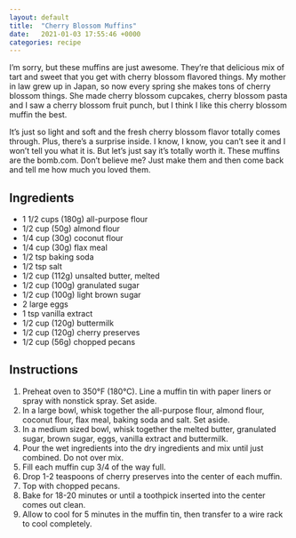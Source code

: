 ```yaml
---
layout: default
title:  "Cherry Blossom Muffins"
date:   2021-01-03 17:55:46 +0000
categories: recipe
---
```

I’m sorry, but these muffins are just awesome. They’re that delicious mix of tart and sweet that you get with cherry blossom flavored things. My mother in law grew up in Japan, so now every spring she makes tons of cherry blossom things. She made cherry blossom cupcakes, cherry blossom pasta and I saw a cherry blossom fruit punch, but I think I like this cherry blossom muffin the best.

It’s just so light and soft and the fresh cherry blossom flavor totally comes through. Plus, there’s a surprise inside. I know, I know, you can’t see it and I won’t tell you what it is. But let’s just say it’s totally worth it. These muffins are the bomb.com. Don’t believe me? Just make them and then come back and tell me how much you loved them.


## Ingredients

- 1 1/2 cups (180g) all-purpose flour
- 1/2 cup (50g) almond flour
- 1/4 cup (30g) coconut flour
- 1/4 cup (30g) flax meal
- 1/2 tsp baking soda
- 1/2 tsp salt
- 1/2 cup (112g) unsalted butter, melted
- 1/2 cup (100g) granulated sugar
- 1/2 cup (100g) light brown sugar
- 2 large eggs
- 1 tsp vanilla extract
- 1/2 cup (120g) buttermilk
- 1/2 cup (120g) cherry preserves
- 1/2 cup (56g) chopped pecans


## Instructions

1. Preheat oven to 350°F (180°C). Line a muffin tin with paper liners or spray with nonstick spray. Set aside.
2. In a large bowl, whisk together the all-purpose flour, almond flour, coconut flour, flax meal, baking soda and salt. Set aside.
3. In a medium sized bowl, whisk together the melted butter, granulated sugar, brown sugar, eggs, vanilla extract and buttermilk.
4. Pour the wet ingredients into the dry ingredients and mix until just combined. Do not over mix.
5. Fill each muffin cup 3/4 of the way full.
6. Drop 1-2 teaspoons of cherry preserves into the center of each muffin.
7. Top with chopped pecans.
8. Bake for 18-20 minutes or until a toothpick inserted into the center comes out clean.
9. Allow to cool for 5 minutes in the muffin tin, then transfer to a wire rack to cool completely.

